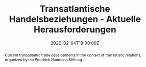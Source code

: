 ---
title: Transatlantische Handelsbeziehungen - Aktuelle Herausforderungen

event: Transatlantische Beziehungen - Das Verhältnis zwischen EU und USA
event_url: ''

location: TU Darmstadt
# address:
#  street: Rheinstraße 89
#  city: Darmstadt
#  postcode: '64295'
#  country: Germany

summary: Current transatlantic trade developments
abstract: Current transatlantic trade developments in the context of transatlatic relations, organized by the Friedrich Naumann Stiftung

# Talk start and end times.
#   End time can optionally be hidden by prefixing the line with `#`.
date: '2020-02-04T19:00:00Z'
date_end: '2020-02-04T22:00:00Z'
all_day: false

# Schedule page publish date (NOT talk date).
publishDate: '2017-01-01T00:00:00Z'

authors: []
tags: []

# Is this a featured talk? (true/false)
featured: true

image:
  caption: 'Image credit: [**FRED St Louis Fed**](https://fred.stlouisfed.org)'
  focal_point: Right

links:
- name: Flyer
  url: https://hessenbox-a10.rz.uni-frankfurt.de/dl/fiFFvoSx1FMLzArrP7sYE2/bsp-flyer-vortragsreihe.pdf
url_code: ''
url_pdf: ''
url_slides: https://hessenbox-a10.rz.uni-frankfurt.de/getlink/fiNWMrETuKGdtxgvE7Qsph/meyer-gohde.pdf
url_video: ''

---